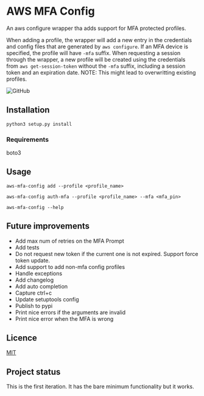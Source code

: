 # AWS MFA Config
An aws configure wrapper tha adds support for MFA protected profiles.

When adding a profile, the wrapper will add a new entry in the credentials and config files
that are generated by `aws configure`. If an MFA device is specified, the profile will have
`-mfa` suffix. When requesting a session through the wrapper, a new profile will be created
using the credentials from `aws get-session-token` without the `-mfa` suffix, including 
a session token and an expiration date.
NOTE: This might lead to overwritting existing profiles.

![GitHub](https://img.shields.io/github/license/gpetrousis/aws-mfa-config)

## Installation
`python3 setup.py install`

### Requirements
boto3

## Usage
`aws-mfa-config add --profile <profile_name>`

`aws-mfa-config auth-mfa --profile <profile_name> --mfa <mfa_pin>`

`aws-mfa-config --help`

## Future improvements
- Add max num of retries on the MFA Prompt
- Add tests
- Do not request new token if the current one is not expired. Support force token update.
- Add support to add non-mfa config profiles
- Handle exceptions
- Add changelog
- Add auto completion
- Capture ctrl+c
- Update setuptools config
- Publish to pypi
- Print nice errors if the arguments are invalid
- Print nice error when the MFA is wrong

## Licence
[MIT](LICENCE)

## Project status
This is the first iteration. It has the bare minimum functionality but it works.
